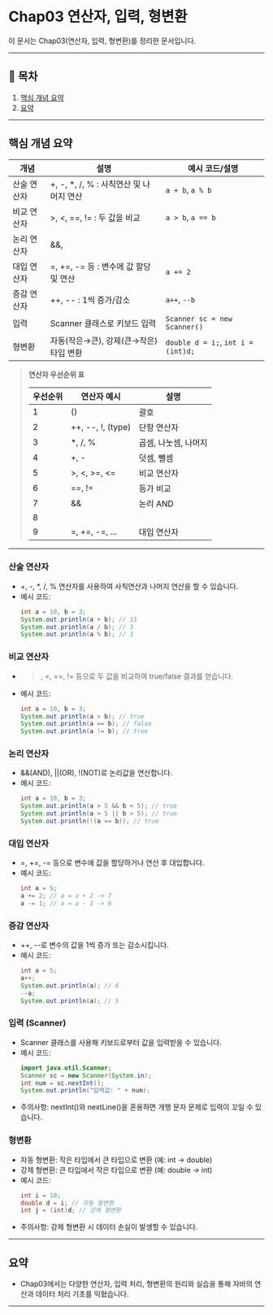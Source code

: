 # Chap03 연산자, 입력, 형변환

이 문서는 Chap03(연산자, 입력, 형변환)를 정리한 문서입니다.

---

## 📑 목차
1. [핵심 개념 요약](#핵심-개념-요약)
2. [요약](#요약)

---

## 핵심 개념 요약

| 개념         | 설명                                                         | 예시 코드/설명                |
|--------------|--------------------------------------------------------------|-------------------------------|
| 산술 연산자   | +, -, *, /, % : 사칙연산 및 나머지 연산                      | `a + b`, `a % b`              |
| 비교 연산자   | >, <, ==, != : 두 값을 비교                                  | `a > b`, `a == b`             |
| 논리 연산자   | &&, ||, ! : 논리값(참/거짓) 연산                             | `a > 5 && b < 5`              |
| 대입 연산자   | =, +=, -= 등 : 변수에 값 할당 및 연산                        | `a += 2`                      |
| 증감 연산자   | ++, -- : 1씩 증가/감소                                       | `a++`, `--b`                  |
| 입력         | Scanner 클래스로 키보드 입력                                  | `Scanner sc = new Scanner()`   |
| 형변환       | 자동(작은→큰), 강제(큰→작은) 타입 변환                       | `double d = i;`, `int i = (int)d;` |

> **연산자 우선순위 표**
>
>| 우선순위 | 연산자 예시           | 설명                |
>|----------|----------------------|---------------------|
>| 1        | ()                   | 괄호                |
>| 2        | ++, --, !, (type)    | 단항 연산자         |
>| 3        | *, /, %              | 곱셈, 나눗셈, 나머지|
>| 4        | +, -                 | 덧셈, 뺄셈          |
>| 5        | >, <, >=, <=         | 비교 연산자         |
>| 6        | ==, !=               | 등가 비교           |
>| 7        | &&                   | 논리 AND            |
>| 8        | ||                   | 논리 OR             |
>| 9        | =, +=, -=, ...       | 대입 연산자         |

---

### 산술 연산자
- +, -, *, /, % 연산자를 사용하여 사칙연산과 나머지 연산을 할 수 있습니다.
- 예시 코드:
    ```java
    int a = 10, b = 3;
    System.out.println(a + b); // 13
    System.out.println(a / b); // 3
    System.out.println(a % b); // 1
    ```

### 비교 연산자
- >, <, ==, != 등으로 두 값을 비교하여 true/false 결과를 얻습니다.
- 예시 코드:
    ```java
    int a = 10, b = 3;
    System.out.println(a > b); // true
    System.out.println(a == b); // false
    System.out.println(a != b); // true
    ```

### 논리 연산자
- &&(AND), ||(OR), !(NOT)로 논리값을 연산합니다.
- 예시 코드:
    ```java
    int a = 10, b = 3;
    System.out.println(a > 5 && b < 5); // true
    System.out.println(a > 5 || b > 5); // true
    System.out.println(!(a == b)); // true
    ```

### 대입 연산자
- =, +=, -= 등으로 변수에 값을 할당하거나 연산 후 대입합니다.
- 예시 코드:
    ```java
    int a = 5;
    a += 2; // a = a + 2 -> 7
    a -= 1; // a = a - 1 -> 6
    ```

### 증감 연산자
- ++, --로 변수의 값을 1씩 증가 또는 감소시킵니다.
- 예시 코드:
    ```java
    int a = 5;
    a++;
    System.out.println(a); // 6
    --a;
    System.out.println(a); // 5
    ```

### 입력 (Scanner)
- Scanner 클래스를 사용해 키보드로부터 값을 입력받을 수 있습니다.
- 예시 코드:
    ```java
    import java.util.Scanner;
    Scanner sc = new Scanner(System.in);
    int num = sc.nextInt();
    System.out.println("입력값: " + num);
    ```
- 주의사항: nextInt()와 nextLine()을 혼용하면 개행 문자 문제로 입력이 꼬일 수 있습니다.

### 형변환
- 자동 형변환: 작은 타입에서 큰 타입으로 변환 (예: int → double)
- 강제 형변환: 큰 타입에서 작은 타입으로 변환 (예: double → int)
- 예시 코드:
    ```java
    int i = 10;
    double d = i; // 자동 형변환
    int j = (int)d; // 강제 형변환
    ```
- 주의사항: 강제 형변환 시 데이터 손실이 발생할 수 있습니다.

---

## 요약
- Chap03에서는 다양한 연산자, 입력 처리, 형변환의 원리와 실습을 통해 자바의 연산과 데이터 처리 기초를 익혔습니다.

---

